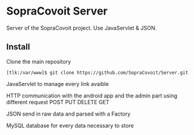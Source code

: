 
# SopraCovoit Server

Server of the SopraCovoit project.
Use JavaServlet & JSON.

## Install

Clone the main repository

```
[tlk:/var/www]$ git clone https://github.com/SopraCovoit/Server.git

```
JavaServlet to manage every link avaible

HTTP communication with the android app and the admin part using different request POST PUT DELETE GET

JSON send in raw data and parsed with a Factory

MySQL database for every data necessary to store
